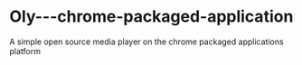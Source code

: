 # Oly---chrome-packaged-application
A simple open source media player on the chrome packaged applications platform
